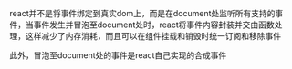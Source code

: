 react并不是将事件绑定到真实dom上，而是在document处监听所有支持的事件，当事件发生并冒泡至document处时，react将事件内容封装并交由函数处理，这样减少了内存消耗，而且可以在组件挂载和销毁时统一订阅和移除事件

此外，冒泡至document处的事件是react自己实现的合成事件